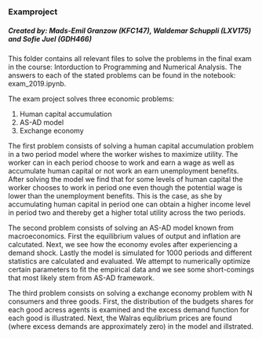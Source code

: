 ### Examproject
##### Created by: Mads-Emil Granzow (KFC147), Waldemar Schuppli (LXV175) and Sofie Juel (GDH466)

This folder contains all relevant files to solve the problems in the final exam in the course: Intorduction to Programming and Numerical Analysis. 
The answers to each of the stated problems can be found in the notebook: exam_2019.ipynb.

The exam project solves three economic problems:

1. Human capital accumulation
2. AS-AD model
3. Exchange economy

The first problem consists of solving a human capital accumulation problem in a two period model where the worker wishes to maximize utility.
The worker can in each period choose to work and earn a wage as well as accumulate human capital or not work an earn unemployment benefits. 
After solving the model we find that for some levels of human capital the worker chooses to work in period one even though the potential wage is lower than the unemployment benefits. This is the case, as she by accumulating human capital in period one can obtain a higher income level in period two and thereby get a higher total utility across the two periods.

The second problem consists of solving an AS-AD model known from macroeconomics. 
First the equilibrium values of output and inflation are calcutated. Next, we see how the economy evoles after experiencing a demand shock. 
Lastly the model is simulated for 1000 periods and different statistics are calculated and evaluated. We attempt to numerically optimize certain parameters to fit the empirical data and we see some short-comings that most likely stem from AS-AD framework.

The third problem consists on solving a exchange economy problem with N consumers and three goods. 
First, the distribution of the budgets shares for each good acress agents is examined and the excess demand function for each good is illustrated.
Next, the Walras equlibrium prices are found (where excess demands are approximately zero) in the model and illstrated. 



